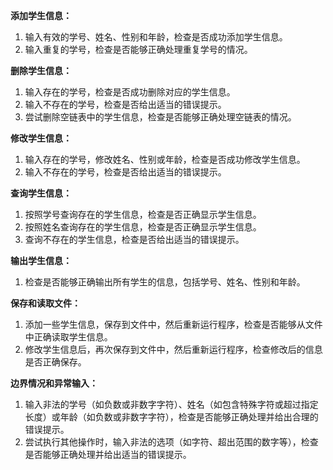 **添加学生信息：**

1. 输入有效的学号、姓名、性别和年龄，检查是否成功添加学生信息。
2. 输入重复的学号，检查是否能够正确处理重复学号的情况。

**删除学生信息：**

1. 输入存在的学号，检查是否成功删除对应的学生信息。
2. 输入不存在的学号，检查是否给出适当的错误提示。
3. 尝试删除空链表中的学生信息，检查是否能够正确处理空链表的情况。

**修改学生信息：**

1. 输入存在的学号，修改姓名、性别或年龄，检查是否成功修改学生信息。
2. 输入不存在的学号，检查是否给出适当的错误提示。

**查询学生信息：**

1. 按照学号查询存在的学生信息，检查是否正确显示学生信息。
2. 按照姓名查询存在的学生信息，检查是否正确显示学生信息。
3. 查询不存在的学生信息，检查是否给出适当的错误提示。

**输出学生信息：**

1. 检查是否能够正确输出所有学生的信息，包括学号、姓名、性别和年龄。

**保存和读取文件：**

1. 添加一些学生信息，保存到文件中，然后重新运行程序，检查是否能够从文件中正确读取学生信息。
2. 修改学生信息后，再次保存到文件中，然后重新运行程序，检查修改后的信息是否正确保存。

**边界情况和异常输入：**

1. 输入非法的学号（如负数或非数字字符）、姓名（如包含特殊字符或超过指定长度）或年龄（如负数或非数字字符），检查是否能够正确处理并给出合理的错误提示。
2. 尝试执行其他操作时，输入非法的选项（如字符、超出范围的数字等），检查是否能够正确处理并给出适当的错误提示。
